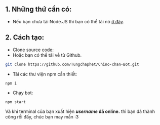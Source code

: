 ## 1. Những thứ cần có:
- Nếu bạn chưa tải Node.JS thì bạn có thể tải nó [ở đây](https://www.nodejs.org/).
## 2. Cách tạo:

- Clone source code:
- Hoặc bạn có thể tải về từ Github.
```sh
git clone https://github.com/Tungchaphet/Chino-chan-Bot.git
```
- Tải các thư viện npm cần thiết:
```
npm i
```
- Chạy bot:
```
npm start
```

Và khi terminal của bạn xuất hiện ***username* đã online.** thì bạn đã thành công rồi đấy, chúc bạn may mắn :3